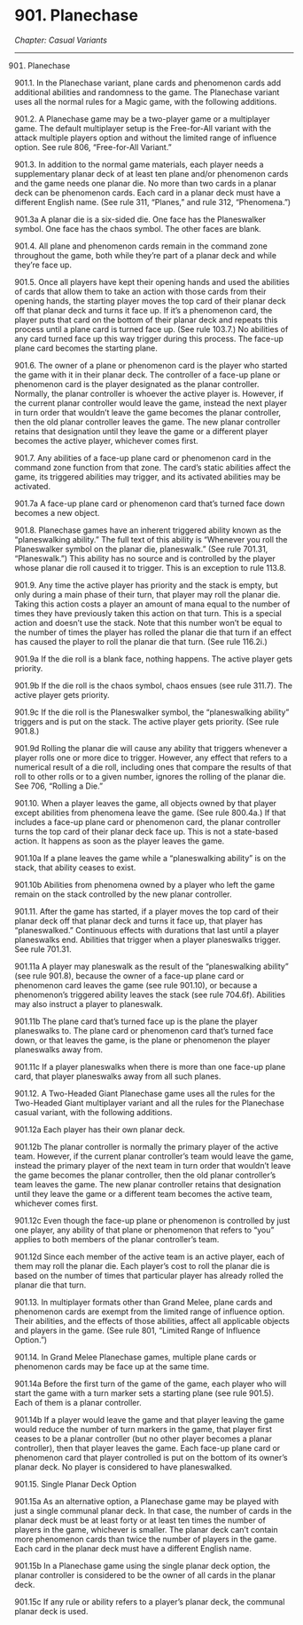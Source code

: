 # 901. Planechase

*Chapter: Casual Variants*

---

901. Planechase



901.1. In the Planechase variant, plane cards and phenomenon cards add additional abilities and randomness to the game. The Planechase variant uses all the normal rules for a Magic game, with the following additions.



901.2. A Planechase game may be a two-player game or a multiplayer game. The default multiplayer setup is the Free-for-All variant with the attack multiple players option and without the limited range of influence option. See rule 806, “Free-for-All Variant.”



901.3. In addition to the normal game materials, each player needs a supplementary planar deck of at least ten plane and/or phenomenon cards and the game needs one planar die. No more than two cards in a planar deck can be phenomenon cards. Each card in a planar deck must have a different English name. (See rule 311, “Planes,” and rule 312, “Phenomena.”)



901.3a A planar die is a six-sided die. One face has the Planeswalker symbol. One face has the chaos symbol. The other faces are blank.



901.4. All plane and phenomenon cards remain in the command zone throughout the game, both while they’re part of a planar deck and while they’re face up.



901.5. Once all players have kept their opening hands and used the abilities of cards that allow them to take an action with those cards from their opening hands, the starting player moves the top card of their planar deck off that planar deck and turns it face up. If it’s a phenomenon card, the player puts that card on the bottom of their planar deck and repeats this process until a plane card is turned face up. (See rule 103.7.) No abilities of any card turned face up this way trigger during this process. The face-up plane card becomes the starting plane.



901.6. The owner of a plane or phenomenon card is the player who started the game with it in their planar deck. The controller of a face-up plane or phenomenon card is the player designated as the planar controller. Normally, the planar controller is whoever the active player is. However, if the current planar controller would leave the game, instead the next player in turn order that wouldn’t leave the game becomes the planar controller, then the old planar controller leaves the game. The new planar controller retains that designation until they leave the game or a different player becomes the active player, whichever comes first.



901.7. Any abilities of a face-up plane card or phenomenon card in the command zone function from that zone. The card’s static abilities affect the game, its triggered abilities may trigger, and its activated abilities may be activated.



901.7a A face-up plane card or phenomenon card that’s turned face down becomes a new object.



901.8. Planechase games have an inherent triggered ability known as the “planeswalking ability.” The full text of this ability is “Whenever you roll the Planeswalker symbol on the planar die, planeswalk.” (See rule 701.31, “Planeswalk.”) This ability has no source and is controlled by the player whose planar die roll caused it to trigger. This is an exception to rule 113.8.



901.9. Any time the active player has priority and the stack is empty, but only during a main phase of their turn, that player may roll the planar die. Taking this action costs a player an amount of mana equal to the number of times they have previously taken this action on that turn. This is a special action and doesn’t use the stack. Note that this number won’t be equal to the number of times the player has rolled the planar die that turn if an effect has caused the player to roll the planar die that turn. (See rule 116.2i.)



901.9a If the die roll is a blank face, nothing happens. The active player gets priority.



901.9b If the die roll is the chaos symbol, chaos ensues (see rule 311.7). The active player gets priority.



901.9c If the die roll is the Planeswalker symbol, the “planeswalking ability” triggers and is put on the stack. The active player gets priority. (See rule 901.8.)



901.9d Rolling the planar die will cause any ability that triggers whenever a player rolls one or more dice to trigger. However, any effect that refers to a numerical result of a die roll, including ones that compare the results of that roll to other rolls or to a given number, ignores the rolling of the planar die. See 706, “Rolling a Die.”



901.10. When a player leaves the game, all objects owned by that player except abilities from phenomena leave the game. (See rule 800.4a.) If that includes a face-up plane card or phenomenon card, the planar controller turns the top card of their planar deck face up. This is not a state-based action. It happens as soon as the player leaves the game.



901.10a If a plane leaves the game while a “planeswalking ability” is on the stack, that ability ceases to exist.



901.10b Abilities from phenomena owned by a player who left the game remain on the stack controlled by the new planar controller.



901.11. After the game has started, if a player moves the top card of their planar deck off that planar deck and turns it face up, that player has “planeswalked.” Continuous effects with durations that last until a player planeswalks end. Abilities that trigger when a player planeswalks trigger. See rule 701.31.



901.11a A player may planeswalk as the result of the “planeswalking ability” (see rule 901.8), because the owner of a face-up plane card or phenomenon card leaves the game (see rule 901.10), or because a phenomenon’s triggered ability leaves the stack (see rule 704.6f). Abilities may also instruct a player to planeswalk.



901.11b The plane card that’s turned face up is the plane the player planeswalks to. The plane card or phenomenon card that’s turned face down, or that leaves the game, is the plane or phenomenon the player planeswalks away from.



901.11c If a player planeswalks when there is more than one face-up plane card, that player planeswalks away from all such planes.



901.12. A Two-Headed Giant Planechase game uses all the rules for the Two-Headed Giant multiplayer variant and all the rules for the Planechase casual variant, with the following additions.



901.12a Each player has their own planar deck.



901.12b The planar controller is normally the primary player of the active team. However, if the current planar controller’s team would leave the game, instead the primary player of the next team in turn order that wouldn’t leave the game becomes the planar controller, then the old planar controller’s team leaves the game. The new planar controller retains that designation until they leave the game or a different team becomes the active team, whichever comes first.



901.12c Even though the face-up plane or phenomenon is controlled by just one player, any ability of that plane or phenomenon that refers to “you” applies to both members of the planar controller’s team.



901.12d Since each member of the active team is an active player, each of them may roll the planar die. Each player’s cost to roll the planar die is based on the number of times that particular player has already rolled the planar die that turn.



901.13. In multiplayer formats other than Grand Melee, plane cards and phenomenon cards are exempt from the limited range of influence option. Their abilities, and the effects of those abilities, affect all applicable objects and players in the game. (See rule 801, “Limited Range of Influence Option.”)



901.14. In Grand Melee Planechase games, multiple plane cards or phenomenon cards may be face up at the same time.



901.14a Before the first turn of the game of the game, each player who will start the game with a turn marker sets a starting plane (see rule 901.5). Each of them is a planar controller.



901.14b If a player would leave the game and that player leaving the game would reduce the number of turn markers in the game, that player first ceases to be a planar controller (but no other player becomes a planar controller), then that player leaves the game. Each face-up plane card or phenomenon card that player controlled is put on the bottom of its owner’s planar deck. No player is considered to have planeswalked.



901.15. Single Planar Deck Option



901.15a As an alternative option, a Planechase game may be played with just a single communal planar deck. In that case, the number of cards in the planar deck must be at least forty or at least ten times the number of players in the game, whichever is smaller. The planar deck can’t contain more phenomenon cards than twice the number of players in the game. Each card in the planar deck must have a different English name.



901.15b In a Planechase game using the single planar deck option, the planar controller is considered to be the owner of all cards in the planar deck.



901.15c If any rule or ability refers to a player’s planar deck, the communal planar deck is used.


